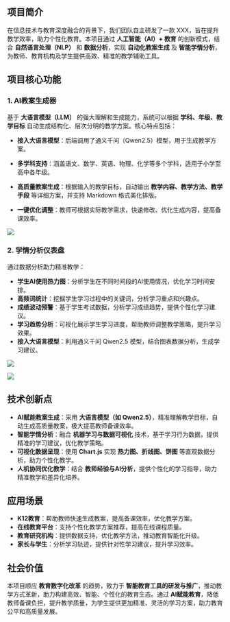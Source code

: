 ## 项目简介

在信息技术与教育深度融合的背景下，我们团队自主研发了一款 XXX，旨在提升教学效率，助力个性化教育。本项目通过 **人工智能（AI）+ 教育** 的创新模式，结合 **自然语言处理（NLP）** 和 **数据分析**，实现 **自动化教案生成** 及 **智能学情分析**，为教师、教育机构及学生提供高效、精准的教学辅助工具。

## 项目核心功能

### 1. AI教案生成器

基于 **大语言模型（LLM）** 的强大理解和生成能力，系统可以根据 **学科、年级、教学目标** 自动生成结构化、层次分明的教学方案。核心特点包括：

- **接入大语言模型**：后端调用了通义千问（Qwen2.5）模型，用于生成教学方案。

- **多学科支持**：涵盖语文、数学、英语、物理、化学等多个学科，适用于小学至高中各年级。
- **高质量教案生成**：根据输入的教学目标，自动输出 **教学内容、教学方法、教学手段** 等详细方案，并支持 Markdown 格式美化排版。
- **一键优化调整**：教师可根据实际教学需求，快速修改、优化生成内容，提高备课效率。

![](https://s2.loli.net/2025/02/23/JTcOChvylaFj1Dm.png)

### 2. 学情分析仪表盘

通过数据分析助力精准教学：

- **学生AI使用热力图**：分析学生在不同时间段的AI使用情况，优化学习时间安排。
- **高频词统计**：挖掘学生学习过程中的关键词，分析学习重点和兴趣点。
- **成绩波动预警**：基于学生考试数据，分析学习成绩趋势，提供个性化学习建议。
- **学习趋势分析**：可视化展示学生学习进度，帮助教师调整教学策略，提升学习效果。
- **接入大语言模型**：利用通义千问 Qwen2.5 模型，结合图表数据分析，生成学习建议。

![](https://s2.loli.net/2025/02/23/6dlGqtZvAeJmMOu.png)

![](https://s2.loli.net/2025/02/23/X6nsItP7oYSexJ5.png)

## 技术创新点

- **AI赋能教案生成**：采用 **大语言模型（如 Qwen2.5）**，精准理解教学目标，自动生成高质量教案，极大提高教师备课效率。
- **智能学情分析**：融合 **机器学习与数据可视化** 技术，基于学习行为数据，提供精准的学习建议，优化教学策略。
- **可视化数据呈现**：使用 **Chart.js** 实现 **热力图、折线图、饼图** 等直观数据分析，助力个性化教学。
- **人机协同优化教学**：结合 **教师经验与AI分析**，提供个性化的学习指导，助力精准教学和差异化培养。

## **应用场景**

- **K12教育**：帮助教师快速生成教案，提高备课效率，优化教学方案。
- **在线教育平台**：支持个性化教学方案推荐，提高在线课程质量。
- **教育研究机构**：提供数据支持，优化教学方法，推动教育智能化升级。
- **家长与学生**：分析学习轨迹，提供针对性学习建议，提升学习效率。

## **社会价值**

本项目顺应 **教育数字化改革** 的趋势，致力于 **智能教育工具的研发与推广**，推动教学方式革新，助力构建高效、智能、个性化的教育生态。通过 **AI赋能教育**，降低教师备课负担，提升教学质量，为学生提供更加精准、灵活的学习方案，助力教育公平和高质量发展。